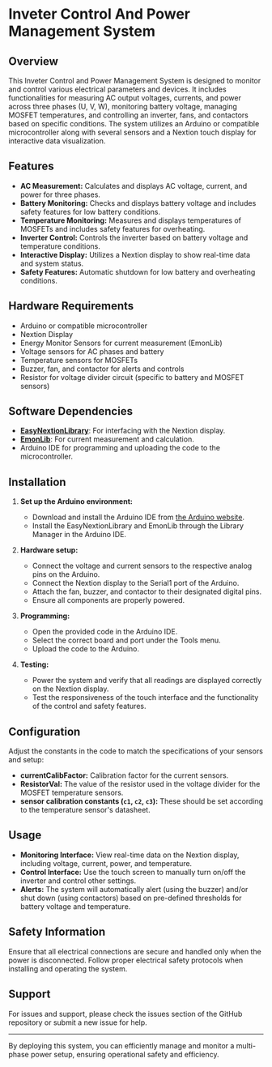 # Inveter Control And Power Management System 

## Overview

This Inveter Control and Power Management System is designed to monitor and control various electrical parameters and devices. It includes functionalities for measuring AC output voltages, currents, and power across three phases (U, V, W), monitoring battery voltage, managing MOSFET temperatures, and controlling an inverter, fans, and contactors based on specific conditions. The system utilizes an Arduino or compatible microcontroller along with several sensors and a Nextion touch display for interactive data visualization.

## Features

- **AC Measurement:** Calculates and displays AC voltage, current, and power for three phases.
- **Battery Monitoring:** Checks and displays battery voltage and includes safety features for low battery conditions.
- **Temperature Monitoring:** Measures and displays temperatures of MOSFETs and includes safety features for overheating.
- **Inverter Control:** Controls the inverter based on battery voltage and temperature conditions.
- **Interactive Display:** Utilizes a Nextion display to show real-time data and system status.
- **Safety Features:** Automatic shutdown for low battery and overheating conditions.

## Hardware Requirements

- Arduino or compatible microcontroller
- Nextion Display
- Energy Monitor Sensors for current measurement (EmonLib)
- Voltage sensors for AC phases and battery
- Temperature sensors for MOSFETs
- Buzzer, fan, and contactor for alerts and controls
- Resistor for voltage divider circuit (specific to battery and MOSFET sensors)

## Software Dependencies

- **[EasyNextionLibrary](https://github.com/Seithan/EasyNextionLibrary)**: For interfacing with the Nextion display.
- **[EmonLib](https://github.com/openenergymonitor/EmonLib)**: For current measurement and calculation.
- Arduino IDE for programming and uploading the code to the microcontroller.

## Installation

1. **Set up the Arduino environment:**
   - Download and install the Arduino IDE from [the Arduino website](https://www.arduino.cc/en/software).
   - Install the EasyNextionLibrary and EmonLib through the Library Manager in the Arduino IDE.

2. **Hardware setup:**
   - Connect the voltage and current sensors to the respective analog pins on the Arduino.
   - Connect the Nextion display to the Serial1 port of the Arduino.
   - Attach the fan, buzzer, and contactor to their designated digital pins.
   - Ensure all components are properly powered.

3. **Programming:**
   - Open the provided code in the Arduino IDE.
   - Select the correct board and port under the Tools menu.
   - Upload the code to the Arduino.

4. **Testing:**
   - Power the system and verify that all readings are displayed correctly on the Nextion display.
   - Test the responsiveness of the touch interface and the functionality of the control and safety features.

## Configuration

Adjust the constants in the code to match the specifications of your sensors and setup:

- **currentCalibFactor:** Calibration factor for the current sensors.
- **ResistorVal:** The value of the resistor used in the voltage divider for the MOSFET temperature sensors.
- **sensor calibration constants (`c1`, `c2`, `c3`):** These should be set according to the temperature sensor's datasheet.

## Usage

- **Monitoring Interface:** View real-time data on the Nextion display, including voltage, current, power, and temperature.
- **Control Interface:** Use the touch screen to manually turn on/off the inverter and control other settings.
- **Alerts:** The system will automatically alert (using the buzzer) and/or shut down (using contactors) based on pre-defined thresholds for battery voltage and temperature.

## Safety Information

Ensure that all electrical connections are secure and handled only when the power is disconnected. Follow proper electrical safety protocols when installing and operating the system.

## Support

For issues and support, please check the issues section of the GitHub repository or submit a new issue for help.

---

By deploying this system, you can efficiently manage and monitor a multi-phase power setup, ensuring operational safety and efficiency.
